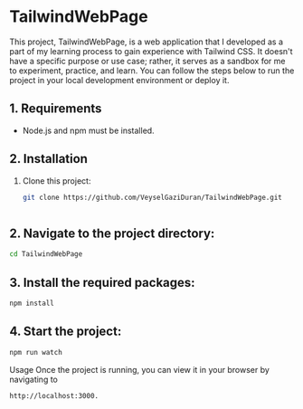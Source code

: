 # TailwindWebPage

This project, TailwindWebPage, is a web application that I developed as a part of my learning process to gain experience with Tailwind CSS. It doesn't have a specific purpose or use case; rather, it serves as a sandbox for me to experiment, practice, and learn. You can follow the steps below to run the project in your local development environment or deploy it.

## 1. Requirements

- Node.js and npm must be installed.

## 2. Installation

1. Clone this project:

   ```bash
   git clone https://github.com/VeyselGaziDuran/TailwindWebPage.git



## 2. Navigate to the project directory:
```bash
cd TailwindWebPage
```
## 3. Install the required packages: 
```bash
npm install
```

## 4. Start the project: 
```bash
npm run watch
```

Usage
Once the project is running, you can view it in your browser by navigating to
```bash
http://localhost:3000.
```

